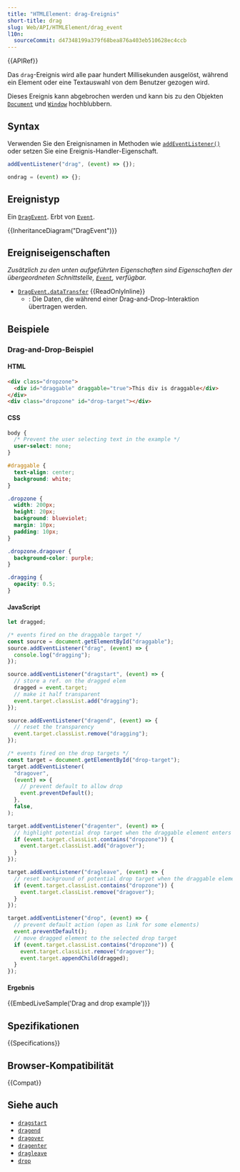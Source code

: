 ```yaml
---
title: "HTMLElement: drag-Ereignis"
short-title: drag
slug: Web/API/HTMLElement/drag_event
l10n:
  sourceCommit: d47348199a379f68bea876a403eb510628ec4ccb
---
```


{{APIRef}}

Das `drag`-Ereignis wird alle paar hundert Millisekunden ausgelöst, während ein Element oder eine Textauswahl von dem Benutzer gezogen wird.

Dieses Ereignis kann abgebrochen werden und kann bis zu den Objekten [`Document`](/de/docs/Web/API/Document) und [`Window`](/de/docs/Web/API/Window) hochblubbern.

## Syntax

Verwenden Sie den Ereignisnamen in Methoden wie [`addEventListener()`](/de/docs/Web/API/EventTarget/addEventListener) oder setzen Sie eine Ereignis-Handler-Eigenschaft.

```js
addEventListener("drag", (event) => {});

ondrag = (event) => {};
```

## Ereignistyp

Ein [`DragEvent`](/de/docs/Web/API/DragEvent). Erbt von [`Event`](/de/docs/Web/API/Event).

{{InheritanceDiagram("DragEvent")}}

## Ereigniseigenschaften

_Zusätzlich zu den unten aufgeführten Eigenschaften sind Eigenschaften der übergeordneten Schnittstelle, [`Event`](/de/docs/Web/API/Event), verfügbar._

- [`DragEvent.dataTransfer`](/de/docs/Web/API/DragEvent/dataTransfer) {{ReadOnlyInline}}
  - : Die Daten, die während einer Drag-and-Drop-Interaktion übertragen werden.

## Beispiele

### Drag-and-Drop-Beispiel

#### HTML

```html
<div class="dropzone">
  <div id="draggable" draggable="true">This div is draggable</div>
</div>
<div class="dropzone" id="drop-target"></div>
```

#### CSS

```css
body {
  /* Prevent the user selecting text in the example */
  user-select: none;
}

#draggable {
  text-align: center;
  background: white;
}

.dropzone {
  width: 200px;
  height: 20px;
  background: blueviolet;
  margin: 10px;
  padding: 10px;
}

.dropzone.dragover {
  background-color: purple;
}

.dragging {
  opacity: 0.5;
}
```

#### JavaScript

```js
let dragged;

/* events fired on the draggable target */
const source = document.getElementById("draggable");
source.addEventListener("drag", (event) => {
  console.log("dragging");
});

source.addEventListener("dragstart", (event) => {
  // store a ref. on the dragged elem
  dragged = event.target;
  // make it half transparent
  event.target.classList.add("dragging");
});

source.addEventListener("dragend", (event) => {
  // reset the transparency
  event.target.classList.remove("dragging");
});

/* events fired on the drop targets */
const target = document.getElementById("drop-target");
target.addEventListener(
  "dragover",
  (event) => {
    // prevent default to allow drop
    event.preventDefault();
  },
  false,
);

target.addEventListener("dragenter", (event) => {
  // highlight potential drop target when the draggable element enters it
  if (event.target.classList.contains("dropzone")) {
    event.target.classList.add("dragover");
  }
});

target.addEventListener("dragleave", (event) => {
  // reset background of potential drop target when the draggable element leaves it
  if (event.target.classList.contains("dropzone")) {
    event.target.classList.remove("dragover");
  }
});

target.addEventListener("drop", (event) => {
  // prevent default action (open as link for some elements)
  event.preventDefault();
  // move dragged element to the selected drop target
  if (event.target.classList.contains("dropzone")) {
    event.target.classList.remove("dragover");
    event.target.appendChild(dragged);
  }
});
```

#### Ergebnis

{{EmbedLiveSample('Drag and drop example')}}

## Spezifikationen

{{Specifications}}

## Browser-Kompatibilität

{{Compat}}

## Siehe auch

- [`dragstart`](/de/docs/Web/API/HTMLElement/dragstart_event)
- [`dragend`](/de/docs/Web/API/HTMLElement/dragend_event)
- [`dragover`](/de/docs/Web/API/HTMLElement/dragover_event)
- [`dragenter`](/de/docs/Web/API/HTMLElement/dragenter_event)
- [`dragleave`](/de/docs/Web/API/HTMLElement/dragleave_event)
- [`drop`](/de/docs/Web/API/HTMLElement/drop_event)
